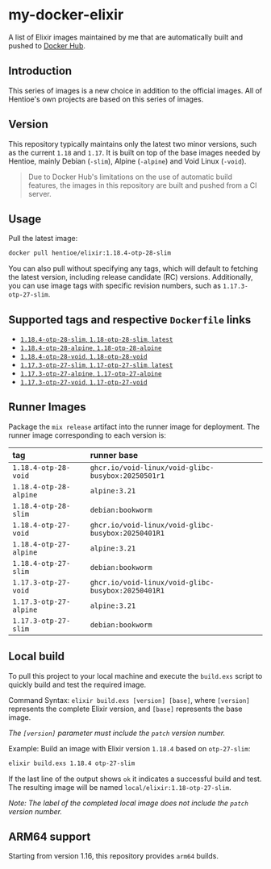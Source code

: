 # my-docker-elixir

A list of Elixir images maintained by me that are automatically built and pushed to [Docker Hub](https://hub.docker.com/repository/docker/hentioe/elixir).

## Introduction

This series of images is a new choice in addition to the official images. All of Hentioe's own projects are based on this series of images.

## Version

This repository typically maintains only the latest two minor versions, such as the current `1.18` and `1.17`. It is built on top of the base images needed by Hentioe, mainly Debian (`-slim`), Alpine (`-alpine`) and Void Linux (`-void`).

> Due to Docker Hub's limitations on the use of automatic build features, the images in this repository are built and pushed from a CI server.

## Usage

Pull the latest image:

```bash
docker pull hentioe/elixir:1.18.4-otp-28-slim
```

You can also pull without specifying any tags, which will default to fetching the latest version, including release candidate (RC) versions. Additionally, you can use image tags with specific revision numbers, such as `1.17.3-otp-27-slim`.

## Supported tags and respective `Dockerfile` links

- [`1.18.4-otp-28-slim`, `1.18-otp-28-slim`, `latest`](https://github.com/Hentioe/my-docker-elixir/blob/main/1.18/otp-28-slim/Dockerfile)
- [`1.18.4-otp-28-alpine`, `1.18-otp-28-alpine`](https://github.com/Hentioe/my-docker-elixir/blob/main/1.18/otp-28-alpine/Dockerfile)
- [`1.18.4-otp-28-void`, `1.18-otp-28-void`](https://github.com/Hentioe/my-docker-elixir/blob/main/1.18/otp-28-void/Dockerfile)
- [`1.17.3-otp-27-slim`, `1.17-otp-27-slim`, `latest`](https://github.com/Hentioe/my-docker-elixir/blob/main/1.17/otp-27-slim/Dockerfile)
- [`1.17.3-otp-27-alpine`, `1.17-otp-27-alpine`](https://github.com/Hentioe/my-docker-elixir/blob/main/1.17/otp-27-alpine/Dockerfile)
- [`1.17.3-otp-27-void`, `1.17-otp-27-void`](https://github.com/Hentioe/my-docker-elixir/blob/main/1.17/otp-27-void/Dockerfile)

## Runner Images

Package the `mix release` artifact into the runner image for deployment. The runner image corresponding to each version is:

| tag                    | runner base                                        |
| :--------------------- | :------------------------------------------------- |
| `1.18.4-otp-28-void`   | `ghcr.io/void-linux/void-glibc-busybox:20250501r1` |
| `1.18.4-otp-28-alpine` | `alpine:3.21`                                      |
| `1.18.4-otp-28-slim`   | `debian:bookworm`                                  |
| `1.18.4-otp-27-void`   | `ghcr.io/void-linux/void-glibc-busybox:20250401R1` |
| `1.18.4-otp-27-alpine` | `alpine:3.21`                                      |
| `1.18.4-otp-27-slim`   | `debian:bookworm`                                  |
| `1.17.3-otp-27-void`   | `ghcr.io/void-linux/void-glibc-busybox:20250401R1` |
| `1.17.3-otp-27-alpine` | `alpine:3.21`                                      |
| `1.17.3-otp-27-slim`   | `debian:bookworm`                                  |

## Local build

To pull this project to your local machine and execute the `build.exs` script to quickly build and test the required image.

Command Syntax: `elixir build.exs [version] [base]`, where `[version]` represents the complete Elixir version, and `[base]` represents the base image.

_The `[version]` parameter must include the `patch` version number._

Example: Build an image with Elixir version `1.18.4` based on `otp-27-slim`:

```bash
elixir build.exs 1.18.4 otp-27-slim
```

If the last line of the output shows `ok` it indicates a successful build and test. The resulting image will be named `local/elixir:1.18-otp-27-slim`.

_Note: The label of the completed local image does not include the `patch` version number._

## ARM64 support

Starting from version 1.16, this repository provides `arm64` builds.
